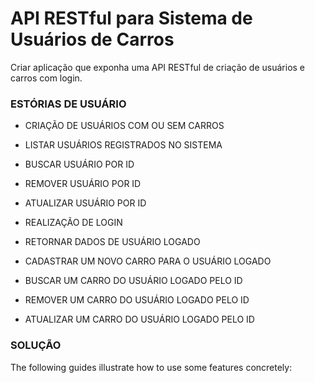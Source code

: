 # API RESTful para Sistema de Usuários de Carros

Criar aplicação que exponha uma API RESTful de criação de usuários e carros com login.

### ESTÓRIAS DE USUÁRIO
* CRIAÇÃO DE USUÁRIOS COM OU SEM CARROS
* LISTAR USUÁRIOS REGISTRADOS NO SISTEMA
* BUSCAR USUÁRIO POR ID
* REMOVER USUÁRIO POR ID
* ATUALIZAR USUÁRIO POR ID


* REALIZAÇÃO DE LOGIN
* RETORNAR DADOS DE USUÁRIO LOGADO
* CADASTRAR UM NOVO CARRO PARA O USUÁRIO LOGADO
* BUSCAR UM CARRO DO USUÁRIO LOGADO PELO ID 
* REMOVER UM CARRO DO USUÁRIO LOGADO PELO ID
* ATUALIZAR UM CARRO DO USUÁRIO LOGADO PELO ID
 
### SOLUÇÃO
 The following guides illustrate how to use some features concretely:

